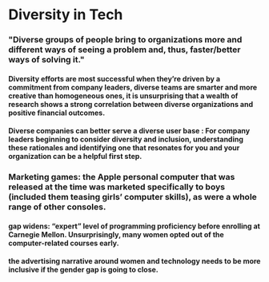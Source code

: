 # Diversity in Tech
###  "Diverse groups of people bring to organizations more and different ways of seeing a problem and, thus, faster/better ways of solving it."

#### Diversity efforts are most successful when they’re driven by a commitment from company leaders, diverse teams are smarter and more creative than homogeneous ones, it is unsurprising that a wealth of research shows a strong correlation between diverse organizations and positive financial outcomes.
#### Diverse companies can better serve a diverse user base : For company leaders beginning to consider diversity and inclusion, understanding these rationales and identifying one that resonates for you and your organization can be a helpful first step.

### Marketing games:  the Apple personal computer that was released at the time was marketed specifically to boys (included them teasing girls’ computer skills), as were a whole range of other consoles. 
#### gap widens: “expert” level of programming proficiency before enrolling at Carnegie Mellon. Unsurprisingly, many women opted out of the computer-related courses early.

#### the advertising narrative around women and technology needs to be more inclusive if the gender gap is going to close.
